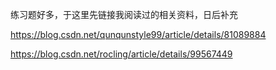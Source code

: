 练习题好多，于这里先链接我阅读过的相关资料，日后补充



https://blog.csdn.net/qunqunstyle99/article/details/81089884

https://blog.csdn.net/rocling/article/details/99567449